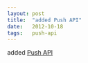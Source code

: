 ```yaml
---
layout: post
title:  "added Push API"
date:   2012-10-18
tags:   push-api
---
```


added [Push API](/spec/push-api)

